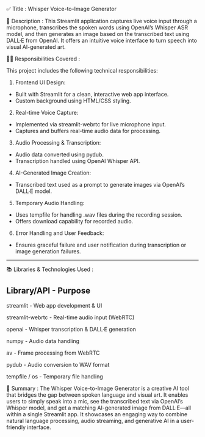 ✅ Title :
Whisper Voice-to-Image Generator

📄 Description :
This Streamlit application captures live voice input through a microphone, transcribes the spoken words using OpenAI’s Whisper ASR model, and then generates an image based on the transcribed text using DALL·E from OpenAI. It offers an intuitive voice interface to turn speech into visual AI-generated art.

🧑‍💻 Responsibilities Covered : 

This project includes the following technical responsibilities:
1. Frontend UI Design:
* Built with Streamlit for a clean, interactive web app interface.
* Custom background using HTML/CSS styling.
2. Real-time Voice Capture:
* Implemented via streamlit-webrtc for live microphone input.
* Captures and buffers real-time audio data for processing.
3. Audio Processing & Transcription:
* Audio data converted using pydub.
* Transcription handled using OpenAI Whisper API.
4. AI-Generated Image Creation:
* Transcribed text used as a prompt to generate images via OpenAI’s DALL·E model.
5. Temporary Audio Handling:
* Uses tempfile for handling .wav files during the recording session.
* Offers download capability for recorded audio.
6. Error Handling and User Feedback:
* Ensures graceful failure and user notification during transcription or image generation failures.
-----------------------------------------------------------------------------------------------------------------------------------------------------------------------------------------------------------

📚 Libraries & Technologies Used :

Library/API - Purpose 
------------------------------------------
streamlit - Web app development & UI

streamlit-webrtc - Real-time audio input (WebRTC)

openai - Whisper transcription & DALL·E generation

numpy - Audio data handling

av - Frame processing from WebRTC

pydub - Audio conversion to WAV format

tempfile / os - Temporary file handling

📌 Summary : 
The Whisper Voice-to-Image Generator is a creative AI tool that bridges the gap between spoken language and visual art. It enables users to simply speak into a mic, see the transcribed text via OpenAI’s Whisper model, and get a matching AI-generated image from DALL·E—all within a single Streamlit app.
It showcases an engaging way to combine natural language processing, audio streaming, and generative AI in a user-friendly interface.













